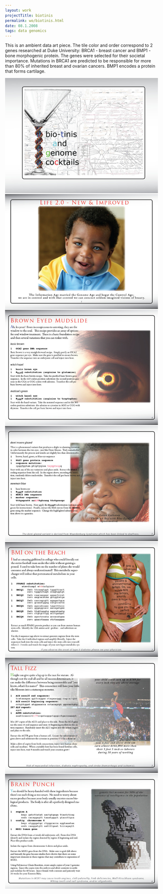 ```yaml
---
layout: work
projectTitle: biotinis
permalink: wo/biotinis.html
date: 08.1.2008
tags: data genomics 
---
```


This is an ambient data art piece. The tile color and order correspond to 2 genes researched at Duke University: BRCA1 - breast cancer and BMP1 - bone morphogenic protein. The genes were selected for their societal importance. Mutations in BRCA1 are predicted to be responsible for more than 80% of inherited breast and ovarian cancers. BMP1 encodes a protein that forms cartilage. 

![figure 1][img01]
![figure 2][img02]
![figure 3][img03]
![figure 4][img04]
![figure 5][img05]
![figure 6][img06]
![figure 7][img07]

[img01]: /img/biotinis-wo-01.jpg
[img02]: /img/biotinis-wo-02.jpg
[img03]: /img/biotinis-wo-03.jpg
[img04]: /img/biotinis-wo-04.jpg
[img05]: /img/biotinis-wo-05.jpg
[img06]: /img/biotinis-wo-06.jpg
[img07]: /img/biotinis-wo-07.jpg
